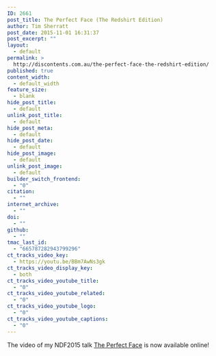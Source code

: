 ```yaml
---
ID: 2661
post_title: The Perfect Face (The Redshirt Edition)
author: Tim Sherratt
post_date: 2015-11-01 16:31:37
post_excerpt: ""
layout:
  - default
permalink: >
  http://discontents.com.au/the-perfect-face-the-redshirt-edition/
published: true
content_width:
  - default_width
feature_size:
  - blank
hide_post_title:
  - default
unlink_post_title:
  - default
hide_post_meta:
  - default
hide_post_date:
  - default
hide_post_image:
  - default
unlink_post_image:
  - default
builder_switch_frontend:
  - "0"
citation:
  - ""
internet_archive:
  - ""
doi:
  - ""
github:
  - ""
tmac_last_id:
  - "665787282943799296"
ct_tracks_video_key:
  - https://youtu.be/BBm7AwNs3gk
ct_tracks_video_display_key:
  - both
ct_tracks_video_youtube_title:
  - "0"
ct_tracks_video_youtube_related:
  - "0"
ct_tracks_video_youtube_logo:
  - "0"
ct_tracks_video_youtube_captions:
  - "0"
---
```

The video of my NDF2015 talk <a href="http://discontents.com.au/the-perfect-face/">The Perfect Face</a> is now available online!